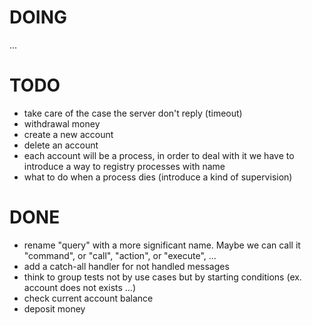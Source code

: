# DOING

...

# TODO

* take care of the case the server don't reply (timeout)
* withdrawal money
* create a new account
* delete an account
* each account will be a process, in order to deal with it we have to introduce a way to registry processes with name
* what to do when a process dies (introduce a kind of supervision)


# DONE

* rename "query" with a more significant name. Maybe we can call it "command", or "call", "action", or "execute", ...
* add a catch-all handler for not handled messages
* think to group tests not by use cases but by starting conditions (ex. account does not exists ...)
* check current account balance
* deposit money
